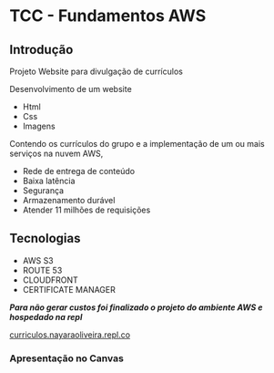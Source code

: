 # TCC - Fundamentos AWS

## Introdução

Projeto Website para divulgação de currículos

Desenvolvimento de um website

- Html
- Css
- Imagens

Contendo os currículos do grupo e a implementação de um ou mais serviços na nuvem AWS, 

- Rede de entrega de conteúdo
- Baixa latência
- Segurança
- Armazenamento durável
- Atender 11 milhões de requisições

## Tecnologias

- AWS S3
- ROUTE 53
- CLOUDFRONT
- CERTIFICATE MANAGER

***Para não gerar custos foi finalizado o projeto do ambiente AWS e hospedado na repl*** 

[curriculos.nayaraoliveira.repl.co](http://curriculos.nayaraoliveira.repl.co/) 

### Apresentação no Canvas
